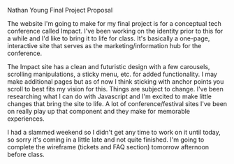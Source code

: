 Nathan Young
Final Project Proposal

The website I'm going to make for my final project is for a conceptual tech conference called Impact. I've been working on the identity prior to this for a while and I'd like to bring it to life for class. It's basically a one-page, interactive site that serves as the marketing/information hub for the conference.

The Impact site has a clean and futuristic design with a few carousels, scrolling manipulations, a sticky menu, etc. for added functionality. I may make additional pages but as of now I think sticking with anchor points you scroll to best fits my vision for this. Things are subject to change. I've been researching what I can do with Javascript and I'm excited to make little changes that bring the site to life. A lot of conference/festival sites I've been on really play up that component and they make for memorable experiences.

I had a slammed weekend so I didn't get any time to work on it until today, so sorry it's coming in a little late and not quite finished. I'm going to complete the wireframe (tickets and FAQ section) tomorrow afternoon before class.